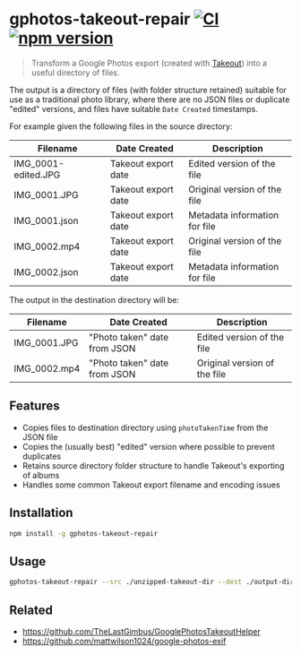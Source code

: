 # gphotos-takeout-repair [![CI](https://github.com/AlecRust/gphotos-takeout-repair/actions/workflows/ci.yml/badge.svg)](https://github.com/AlecRust/gphotos-takeout-repair/actions/workflows/ci.yml) [![npm version](https://img.shields.io/npm/v/gphotos-takeout-repair.svg)](https://www.npmjs.com/package/gphotos-takeout-repair)

> Transform a Google Photos export (created with [Takeout](https://takeout.google.com/)) into a useful directory of files.

The output is a directory of files (with folder structure retained) suitable for use as a traditional photo library,
where there are no JSON files or duplicate "edited" versions, and files have suitable `Date Created` timestamps.

For example given the following files in the source directory:

| Filename            | Date Created        | Description                   |
| ------------------- | ------------------- | ----------------------------- |
| IMG_0001-edited.JPG | Takeout export date | Edited version of the file    |
| IMG_0001.JPG        | Takeout export date | Original version of the file  |
| IMG_0001.json       | Takeout export date | Metadata information for file |
| IMG_0002.mp4        | Takeout export date | Original version of the file  |
| IMG_0002.json       | Takeout export date | Metadata information for file |

The output in the destination directory will be:

| Filename     | Date Created                 | Description                  |
| ------------ | ---------------------------- | ---------------------------- |
| IMG_0001.JPG | "Photo taken" date from JSON | Edited version of the file   |
| IMG_0002.mp4 | "Photo taken" date from JSON | Original version of the file |

## Features

- Copies files to destination directory using `photoTakenTime` from the JSON file
- Copies the (usually best) "edited" version where possible to prevent duplicates
- Retains source directory folder structure to handle Takeout's exporting of albums
- Handles some common Takeout export filename and encoding issues

## Installation

```sh
npm install -g gphotos-takeout-repair
```

## Usage

```sh
gphotos-takeout-repair --src ./unzipped-takeout-dir --dest ./output-dir
```

## Related

- https://github.com/TheLastGimbus/GooglePhotosTakeoutHelper
- https://github.com/mattwilson1024/google-photos-exif
